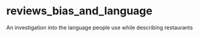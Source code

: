 # reviews_bias_and_language
An investigation into the language people use while describing restaurants
